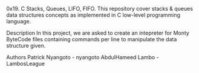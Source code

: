 0x19. C Stacks, Queues, LIFO, FIFO.
This repository cover stacks & queues data structures concepts as implemented in C low-level programming language.

Description
In this project, we are asked to create an intepreter for Monty ByteCode files containing commands per line to manipulate the data structure given.

Authors
Patrick Nyangoto - nyangoto
AbdulHameed Lambo - LambosLeague
